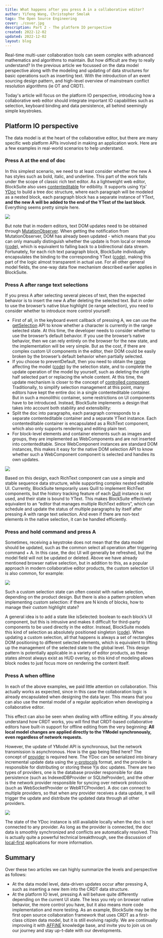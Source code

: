 ```yaml
---
title: What happens after you press A in a collaborative editor?
author: Yifeng Wang, Christopher Smolak
tags: The Open Source Engineering
cover: ./cover.jpg
description: Part 2 - The platform IO perspective
created: 2022-12-02
updated: 2022-12-02
layout: blog
---
```


Real-time multi-user collaboration tools can seem complex with advanced mathematics and algorithms to maintain. But how difficult are they to really understand? In the previous article we focussed on the data model perspective along with the modeling and updating of data structures for basic operations such as inserting text. With the introduction of an event sourcing design pattern, and high-level overview of mainstream conflict resolution algorithms (ie OT and CRDT).

Today's article will focus on the platform IO perspective, introducing how a collaborative web editor should integrate important IO capabilities such as selection, keyboard binding and data persistence, all behind seemingly simple keystrokes.

## Platform IO perspective

The data model is at the heart of the collaborative editor, but there are many specific web platform APIs involved in making an application work. Here are a few examples in real-world scenarios to help understand.

### Press A at the end of doc

In this simplest scenario, we need to at least consider whether the new A has styles such as bold, italic, and underline. This part of the work falls under the scope of classic rich text editor. As a lightweight web editor, BlockSuite also uses [contenteditable](https://developer.mozilla.org/en-US/docs/Web/HTML/Global_attributes/contenteditable) for edibility. It supports using Yjs’ [YDoc](https://docs.yjs.dev/api/y.doc) to build a tree doc structure, where each paragraph will be modeled as a nested block, each paragraph block has a separate instance of YText, **and the new A will be added to the end of the YText of the last block**. Everything seems pretty simple here.

![](./tree-doc-blocks.png)

But note that in modern editors, text DOM updates need to be obtained through [MutationObserver](https://developer.mozilla.org/en-US/docs/Web/API/MutationObserver). When getting the notification from MutationObserver, DOM has already been updated - which means that you can only manually distinguish whether the update is from local or remote ([code](https://github.com/toeverything/blocksuite/blob/0f4885790f/packages/store/src/text-adapter.ts#L312)), which is equivalent to falling back to a bidirectional data stream. Fortunately, for each rich text paragraph block, BlockSuite individually encapsulates the binding to the corresponding YText ([code](https://github.com/toeverything/blocksuite/blob/0f4885790f/packages/blocks/src/__internal__/rich-text/rich-text.ts#L70)), making this part of the logic almost transparent in actual use. For all other general model fields, the one-way data flow mechanism described earlier applies in BlockSuite.

### Press A after range text selections

If you press A after selecting several pieces of text, then the expected behavior is to insert the new A after deleting the selected text. But in order to use the browser’s native blue highlight (ie range selection), you need to consider whether to introduce more control yourself:
- First of all, in the keyboard event callback of pressing A, we can use the [getSelection](https://developer.mozilla.org/en-US/docs/Web/API/Window/getSelection) API to know whether a character is currently in the range selected state. At this time, the developer needs to consider whether to use the browser’s default behavior. If you use the browser’s native behavior, then we can rely entirely on the browser for the new state, and the implementation will be very simple. But as the cost, if there are complex custom UI components in the editor, their DOM could be easily broken by the browser’s default behavior when partially selected.
- If you choose to preventDefault, then you need to obtain the [range](https://developer.mozilla.org/en-US/docs/Web/API/Range) affecting the model ([code](https://github.com/toeverything/blocksuite/blob/0f4885790f/packages/blocks/src/page-block/utils/container-operations.ts#L138-L139)) by the selection state, and to complete the update operation of the model by yourself, such as deleting the right half selected part or replacing the whole content. At this time, the update mechanism is closer to the concept of [controlled component](https://reactjs.org/docs/forms.html#controlled-components).
Traditionally, to simplify selection management at this point, many editors have kept the entire doc in a single contenteditable container. But in such a monolithic container, some restrictions on UI components have to be introduced. Instead, BlockSuite implements a design that takes into account both stability and extensibility:
- Split the doc into paragraphs, each paragraph corresponds to a separate contenteditable container and a separate YText instance. Each contenteditable container is encapsulated as a RichText component, which also only supports rendering and editing plain text.
- For block-level elements and container elements such as images and groups, they are implemented as WebComponents and are not inserted into contenteditable. Since WebComponent instances are standard DOM instances, this makes it easy for the native DOM selection API to know whether such a WebComponent component is selected and handles its own updates.

![](./tree-doc-blocks-image.png)

Based on this design, each RichText component can use a simple and stable sequence data structure, while supporting complex nested editable UI. Currently, BlockSuite temporarily uses Quill to implement RichText components, but the history tracking feature of each [Quill](https://quilljs.com/) instance is not used, and their state is bound to YText. This makes BlockSuite effectively equivalent to an “editor that manages multiple RichText editors”, which can schedule and update the status of multiple paragraphs by itself after pressing A with range text selection. And even if there are non-text elements in the native selection, it can be handled efficiently.

### Press and hold command and press A
Sometimes, receiving a keystroke does not mean that the data model should be updated, such as the common select all operation after triggering command + A. In this case, the doc UI will generally be refreshed, but the model field will not be updated or deleted. Above we have already mentioned browser native selection, but in addition to this, as a popular approach in modern collaborative editor products, the custom selection UI is also common, for example:

![](./demo-doc-blocks.png)

Such a custom selection state can often coexist with native selection, depending on the product design. But there is also a pattern problem when implementing custom selection: if there are N kinds of blocks, how to manage their custom highlight state?

A general idea is to add a state like isSelected: boolean to each block’s UI component, but this is intrusive and makes it difficult for third-party components to be used directly in the editor. Instead, BlockSuite models this kind of selection as absolutely positioned singleton ([code](https://github.com/toeverything/blocksuite/blob/0f4885790f/packages/blocks/src/page-block/default/default-page-block.ts#L71-L95)). When updating a custom selection, all that happens is always a set of rectangles DOM positioning to different selected elements, which is equivalent to lifting up the management of the selected state to the global level. This design pattern is potentially applicable in a variety of editor products, as these states almost always exist as HUD overlay, so this kind of modeling allows block nodes to just focus more on rendering the content itself.

### Press A when offline
In each of the above examples, we paid little attention on collaboration. This actually works as expected, since in this case the collaboration logic is already encapsulated when designing the data layer. This means that you can also use the mental model of a regular application when developing a collaborative editor.

This effect can also be seen when dealing with offline editing. If you already understand how CRDT works, you will find that CRDT-based collaborative editors have built-in support for offline editing from the very beginning: **All local model changes are applied directly to the YModel synchronously, even regardless of network requests.**

However, the update of YModel API is synchronous, but the network transmission is asynchronous. How is the gap being filled here? The concept of [provider](https://docs.yjs.dev/tutorials/creating-a-custom-provider) is required here. The YDoc can be serialized into binary incremental update data using the [y-protocols](https://github.com/yjs/y-protocols) format, and the provider is responsible for distributing or storing these Yjs doc updates. There are two types of providers, one is the database provider responsible for data persistence (such as IndexedDBProvider or SQLiteProvider), and the other is the network provider responsible for syncing over network protocols (such as WebSocketProvider or WebRTCProvider). A doc can connect to multiple providers, so that when any provider receives a data update, it will trigger the update and distribute the updated data through all other providers.

![](./ydoc-providers.png)

The state of the YDoc instance is still available locally when the doc is not connected to any provider. As long as the provider is connected, the doc data is smoothly synchronized and conflicts are automatically resolved. This is actually quite a powerful technical breakthrough, see the discussion of [local-first](https://www.inkandswitch.com/local-first/static/local-first.pdf) applications for more information.

## Summary
Over these two articles we can highly summarize the levels and perspective as follows:
- At the data model level, data-driven updates occur after pressing A, such as inserting a new item into the CRDT data structure.
- At the platform IO level, pressing A will behave quite differently depending on the current UI state. The less you rely on browser native behavior, the more control you have, but it also means more code implementation and more testing.
As an example, BlockSuite may be the first open source collaboration framework that uses CRDT as a first-class citizen data model, but it is still evolving rapidly. We are continually improving it with [AFFiNE](https://github.com/toeverything/affine) knowledge base, and invite you to join us on our journey and stay up-t-date with our developments.